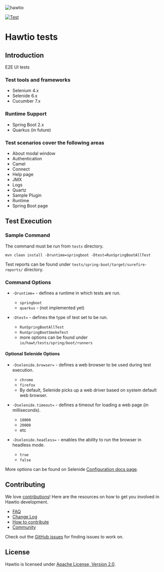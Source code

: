![hawtio][logo]

[![Test](https://github.com/hawtio/hawtio/actions/workflows/test.yml/badge.svg)](https://github.com/hawtio/hawtio/actions/workflows/test.yml)

# Hawtio tests

## Introduction

E2E UI tests

### Test tools and frameworks

- Selenium 4.x
- Selenide 6.x
- Cucumber 7.x

### Runtime Support

- Spring Boot 2.x
- Quarkus (in future)

### Test scenarios cover the following areas

- About modal window
- Authentication
- Camel
- Connect
- Help page
- JMX
- Logs
- Quartz
- Sample Plugin
- Runtime
- Spring Boot page


## Test Execution

### Sample Command

The command must be run from `tests` directory.

```
mvn clean install -Druntime=springboot -Dtest=RunSpringBootAllTest
```

Test reports can be found under `tests/spring-boot/target/surefire-reports/` directory.

### Command Options

- `-Druntime=` - defines a runtime in which tests are run.
  - `springboot`
  - `quarkus` - (not implemented yet)

- `-Dtest=` - defines the type of test set to be run.
  - `RunSpringBootAllTest`
  - `RunSpringBootSmokeTest`
  - more options can be found under `io/hawt/tests/spring/boot/runners`

#### Optional Selenide Options

- `-Dselenide.browser=` - defines a web browser to be used during test execution.
  - `chrome`
  - `firefox`
  - By default, Selenide picks up a web driver based on system default web browser.

- `-Dselenide.timeout=` - defines a timeout for loading a web page (in milliseconds).
  - `10000`
  - `20000`
  - etc
- `-Dselenide.headless=` - enables the ability to run the browser in headless mode.
  - `true`
  - `false`

More options can be found on Selenide [Configuration docs page](https://selenide.org/javadoc/current/com/codeborne/selenide/Configuration.html).

## Contributing

We love [contributions](http://hawt.io/docs/contributing/)!  Here are the resources on how to get you involved in Hawtio development.

* [FAQ](http://hawt.io/docs/faq/)
* [Change Log](CHANGES.md)
* [How to contribute](http://hawt.io/docs/contributing/)
* [Community](http://hawt.io/community/)

Check out the [GitHub issues](https://github.com/hawtio/hawtio/issues) for finding issues to work on.

## License

Hawtio is licensed under [Apache License, Version 2.0](LICENSE.txt).

[logo]: http://hawt.io/images/hawtio_logo.svg "hawtio"
